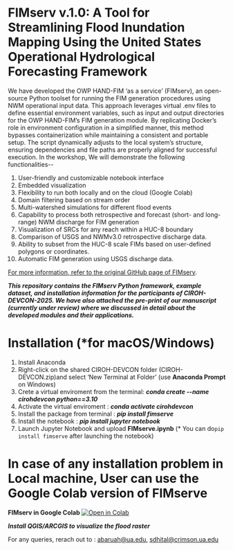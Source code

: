 # FIMserv v.1.0: A Tool for Streamlining Flood Inundation Mapping Using the United States Operational Hydrological Forecasting Framework

We have developed the OWP HAND-FIM ‘as a service’ (FIMserv), an open-source Python toolset for running the FIM generation procedures using NWM operational input data. This approach leverages virtual .env files to define essential environment variables, such as input and output directories for the OWP HAND-FIM’s FIM generation module. By replicating Docker’s role in environment configuration in a simplified manner, this method bypasses containerization while maintaining a consistent and portable setup. The script dynamically adjusts to the local system’s structure, ensuring dependencies and file paths are properly aligned for successful execution. 
In the workshop, We will demonstrate the following functionalities--
1.	User-friendly and customizable notebook interface
2.	Embedded visualization
3.	Flexibility to run both locally and on the cloud (Google Colab)
4.	Domain filtering based on stream order
5.	Multi-watershed simulations for different flood events
6.	Capability to process both retrospective and forecast (short- and long-range) NWM discharge for FIM generation
7.	Visualization of SRCs for any reach within a HUC-8 boundary
8.	Comparison of USGS and NWMv3.0 retrospective discharge data.
9.	Ability to subset from the HUC-8 scale FIMs based on user-defined polygons or coordinates. 
10.	Automatic FIM generation using USGS discharge data.

[For more information, refer to the original GitHub page of FIMserv](https://github.com/sdmlua/FIMserv).

***This repository contains the FIMserv Python framework, example dataset, and installation information for the participants of CIROH-DEVCON-2025. We have also attached the pre-print of our manuscript (currently under review) where we discussed in detail about the developed modules and their applications.***

# Installation (*for macOS/Windows)
1) Install Anaconda
2) Right-click on the shared CIROH-DEVCON folder (CIROH-DEVCON.zip)and select ‘New Terminal at Folder’ (use **Anaconda Prompt** on Windows)
3) Crete a virtual enviroment from the terminal: ***conda create --name cirohdevcon python==3.10***
4) Activate the virtual enviroment : ***conda activate cirohdevcon***
5) Install the package from terminal : ***pip install fimserve***
6) Install the notebook : ***pip install jupyter notebook***
7) Launch Jupyter Notebook and upload **FIMserve.ipynb**
(* You can do`pip install fimserve` after launching the notebook)

# In case of any installation problem in Local machine, User can use the Google Colab version of FIMserve

**FIMserv in Google Colab** [![Open in Colab](https://colab.research.google.com/assets/colab-badge.svg)](https://colab.research.google.com/drive/1pXWiFKi_vWEq1jxfmFuXVYfDMmfXu0r2)

***Install QGIS/ARCGIS to visualize the flood raster***

For any queries, rerach out to : abaruah@ua.edu, sdhital@crimson.ua.edu
